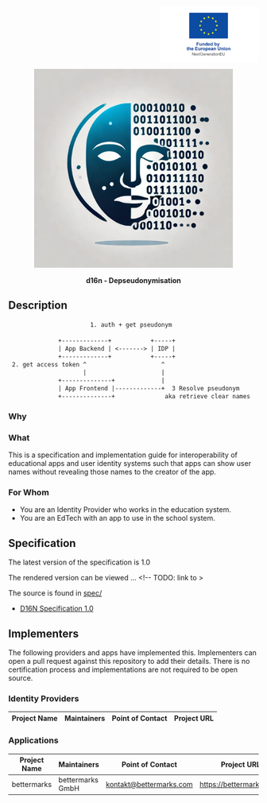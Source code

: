 <p align="right">
  <img src="images/eu_funded.png" alt="EU funded project" width="200" valign="top">
</p>

<p align="center">
  <img src="images/logo-d16n.webp" alt="D16N - Depseudonymisation" width="400">
</p>
<p align="center">
  <b>d16n - Depseudonymisation</b>
</p>

## Description

<!-- TODO replace this with mermaid / PUML -->

```
                       1. auth + get pseudonym

              +-------------+           +-----+
              | App Backend | <-------> | IDP |
              +-------------+           +-----+
 2. get access token ^                     ^
                     |                     |
              +--------------+             |
              | App Frontend |-------------+  3 Resolve pseudonym
              +--------------+              aka retrieve clear names

```
<!--

Thoughts:
- The App Frontend should be separated from the App Backend
- It should be clearly labelled that the clear names don't pass through the
  app.

-->


### Why

<!--

Here I think we want to write about how the GDPR or we in the EdTech industry
place a particulary high value on the data privacy of children.
Children are of particular importance - they have so much to learn!

Why should EdTech's be interested in this specification?
... something about the benefits of implementing specs
... something about lower burden of GDPR compliance

-->


### What

This is a specification and implementation guide for interoperability of
educational apps and user identity systems such that apps can show user
names without revealing those names to the creator of the app.

### For Whom

- You are an Identity Provider who works in the education system.
- You are an EdTech with an app to use in the school system.


## Specification

The latest version of the specification is 1.0

The rendered version can be viewed ... <!-- TODO: link to >

The source is found in [spec/](spec/)
- [D16N Specification 1.0](spec/d16n-v1_0.adoc)

<!--

Do we want to have the whole specification in this README? or should it be a
separate doc? e.g. it could be a generated html page served on github pages...
🤷

-->

## Implementers

The following providers and apps have implemented this.
Implementers can open a pull request against this repository to add their
details.
There is no certification process and implementations are not required to be
open source.

<!--
TODO: ask bettermarks' existing partners if we/they can add their details here
already.
-->

### Identity Providers

Project Name        | Maintainers       | Point of Contact      | Project URL
------------------- | ----------------- | --------------------- | -----------


### Applications

Project Name    | Maintainers      | Point of Contact           | Project URL
--------------- | ---------------- | -------------------------- | ----------------------------
bettermarks     | bettermarks GmbH | kontakt@bettermarks.com    | https://bettermarks.com/



